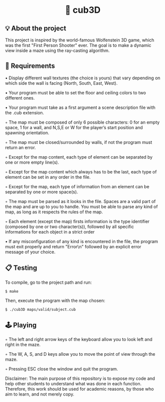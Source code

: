 <h1 align="center">
	🎲 cub3D
</h1>

## 💡 About the project

This project is inspired by the world-famous Wolfenstein 3D game, which was the first "First Person Shooter" ever. 
The goal is to make a dynamic view inside a maze using the ray-casting algorithm.

## 📝 Requirements

• Display different wall textures (the choice is yours) that vary depending on which side the wall is facing (North, South, East, West).

• Your program must be able to set the floor and ceiling colors to two different ones.

• Your program must take as a first argument a scene description file with the .cub extension.

  ◦ The map must be composed of only 6 possible characters: 0 for an empty space, 1 for a wall, and N,S,E or W for the player’s start position and spawning orientation.
  
  ◦ The map must be closed/surrounded by walls, if not the program must return an error.
  
  ◦ Except for the map content, each type of element can be separated by one or more empty line(s).
  
  ◦ Except for the map content which always has to be the last, each type of element can be set in any order in the file.
  
  ◦ Except for the map, each type of information from an element can be separated by one or more space(s).
  
  ◦ The map must be parsed as it looks in the file. Spaces are a valid part of the map and are up to you to handle. You must be able to parse any kind of map, as long as it respects the rules of the map.
  
  ◦ Each element (except the map) firsts information is the type identifier (composed by one or two character(s)), followed by all specific informations for each object in a strict order

• If any misconfiguration of any kind is encountered in the file, the program must exit properly and return "Error\n" followed by an explicit error message of your choice.

## 📋 Testing

To compile, go to the project path and run:

```shell
$ make 
```

Then, execute the program with the map chosen:

```shell
$ ./cub3D maps/valid/subject.cub
```

## 🕹️ Playing

  ◦ The left and right arrow keys of the keyboard allow you to look left and right in the maze.
  
  ◦ The W, A, S, and D keys allow you to move the point of view through the maze.
  
  ◦ Pressing ESC close the window and quit the program.

Disclaimer: The main purpose of this repository is to expose my code and help other students to understand what was done in each function. Therefore, this work should be used for academic reasons, by those who aim to learn, and not merely copy.
